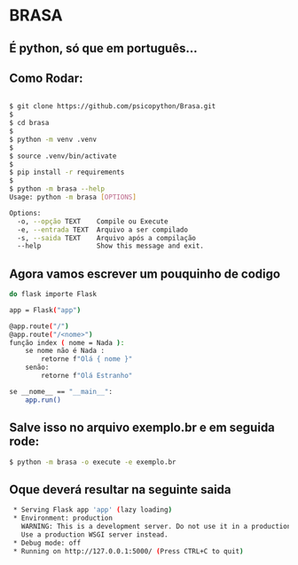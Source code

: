 # BRASA
## É python, só que em português...

## Como Rodar:
```sh

$ git clone https://github.com/psicopython/Brasa.git
$
$ cd brasa
$
$ python -m venv .venv
$
$ source .venv/bin/activate
$
$ pip install -r requirements
$
$ python -m brasa --help
Usage: python -m brasa [OPTIONS]

Options:
  -o, --opção TEXT    Compile ou Execute
  -e, --entrada TEXT  Arquivo a ser compilado
  -s, --saida TEXT    Arquivo após a compilação
  --help              Show this message and exit.

```
## Agora vamos escrever um pouquinho de codigo

```sh
do flask importe Flask

app = Flask("app")

@app.route("/")
@app.route("/<nome>")
função index ( nome = Nada ):
    se nome não é Nada :
        retorne f"Olá { nome }"
    senão:
        retorne f"Olá Estranho"

se __nome__ == "__main__":
    app.run()
```

## Salve isso no arquivo exemplo.br e em seguida rode:
```sh
$ python -m brasa -o execute -e exemplo.br 
```
## Oque deverá resultar na seguinte saida
```sh
 * Serving Flask app 'app' (lazy loading)
 * Environment: production
   WARNING: This is a development server. Do not use it in a production deployment.
   Use a production WSGI server instead.
 * Debug mode: off
 * Running on http://127.0.0.1:5000/ (Press CTRL+C to quit)
```